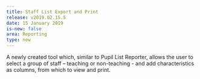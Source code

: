 ```yaml
---
title: Staff List Export and Print
release: v2019.02.15.5
date: 15 January 2019
is-new: false
area: Reporting
type: new
---
```


A newly created tool which, similar to Pupil List Reporter, allows the user to select a group of staff – teaching or non-teaching - and add characteristics as columns, from which to view and print.